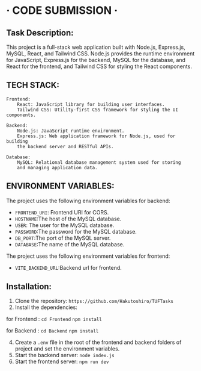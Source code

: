 # &middot; CODE SUBMISSION &middot;
## Task Description:
This project is a full-stack web application built with Node.js, Express.js, MySQL, React, and Tailwind CSS. Node.js provides the runtime environment for JavaScript, Express.js for the backend, MySQL for the database, and React for the frontend, and Tailwind CSS for styling the React components.
## TECH STACK:
    Frontend:
        React: JavaScript library for building user interfaces.
        Tailwind CSS: Utility-first CSS framework for styling the UI components.

    Backend:
        Node.js: JavaScript runtime environment.
        Express.js: Web application framework for Node.js, used for building
        the backend server and RESTful APIs.

    Database:
        MySQL: Relational database management system used for storing 
        and managing application data.

## ENVIRONMENT VARIABLES:
The project uses the following environment variables for backend:
-  `FRONTEND_URI`: Frontend URI for CORS.
- `HOSTNAME`:The host of the MySQL database.
- `USER`: The user for the MySQL database.
-  `PASSWORD`:The password for the MySQL database.
-  `DB_PORT`:The port of the MySQL server.
-  `DATABASE`:The name of the MySQL database.

The project uses the following environment variables for frontend:
- `VITE_BACKEND_URL`:Backend url for frontend.

## Installation:
1. Clone the repository:
`https://github.com/Hakutoshiro/TUFTasks`
2. Install the dependencies:

  
for Frontend : 
`cd Frontend`
 `npm install`
 
for Backend :
 `cd Backend`
`npm install`

4. Create a `.env` file in the root of the frontend and backend folders of project and set the environment variables.
5. Start the backend server:
	`node index.js`
6. Start the frontend server: 
	`npm run dev`
